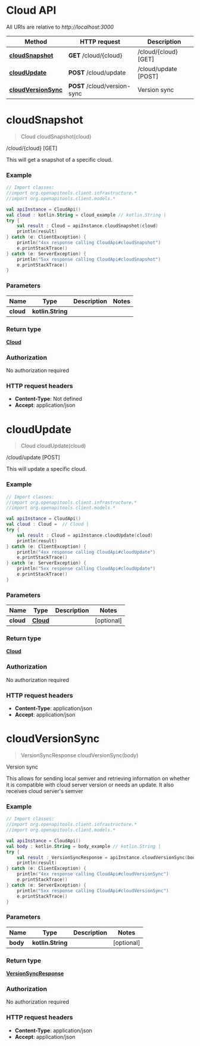 # Cloud API

All URIs are relative to *http://localhost:3000*

Method | HTTP request | Description
------------- | ------------- | -------------
[**cloudSnapshot**](#cloudsnapshot) | **GET** /cloud/\{cloud\} | /cloud/\{cloud\} [GET]
[**cloudUpdate**](#cloudupdate) | **POST** /cloud/update | /cloud/update [POST]
[**cloudVersionSync**](#cloudversionsync) | **POST** /cloud/version-sync | Version sync


<a name="cloudSnapshot"></a>
# **cloudSnapshot**
> Cloud cloudSnapshot(cloud)

/cloud/\{cloud\} [GET]

This will get a snapshot of a specific cloud.

### Example
```kotlin
// Import classes:
//import org.openapitools.client.infrastructure.*
//import org.openapitools.client.models.*

val apiInstance = CloudApi()
val cloud : kotlin.String = cloud_example // kotlin.String | 
try {
    val result : Cloud = apiInstance.cloudSnapshot(cloud)
    println(result)
} catch (e: ClientException) {
    println("4xx response calling CloudApi#cloudSnapshot")
    e.printStackTrace()
} catch (e: ServerException) {
    println("5xx response calling CloudApi#cloudSnapshot")
    e.printStackTrace()
}
```

### Parameters

Name | Type | Description  | Notes
------------- | ------------- | ------------- | -------------
 **cloud** | **kotlin.String**|  |

### Return type

[**Cloud**](../models/Cloud)

### Authorization

No authorization required

### HTTP request headers

 - **Content-Type**: Not defined
 - **Accept**: application/json

<a name="cloudUpdate"></a>
# **cloudUpdate**
> Cloud cloudUpdate(cloud)

/cloud/update [POST]

This will update a specific cloud.

### Example
```kotlin
// Import classes:
//import org.openapitools.client.infrastructure.*
//import org.openapitools.client.models.*

val apiInstance = CloudApi()
val cloud : Cloud =  // Cloud | 
try {
    val result : Cloud = apiInstance.cloudUpdate(cloud)
    println(result)
} catch (e: ClientException) {
    println("4xx response calling CloudApi#cloudUpdate")
    e.printStackTrace()
} catch (e: ServerException) {
    println("5xx response calling CloudApi#cloudUpdate")
    e.printStackTrace()
}
```

### Parameters

Name | Type | Description  | Notes
------------- | ------------- | ------------- | -------------
 **cloud** | [**Cloud**](../models/Cloud)|  | [optional]

### Return type

[**Cloud**](../models/Cloud)

### Authorization

No authorization required

### HTTP request headers

 - **Content-Type**: application/json
 - **Accept**: application/json

<a name="cloudVersionSync"></a>
# **cloudVersionSync**
> VersionSyncResponse cloudVersionSync(body)

Version sync

This allows for sending local semver and retrieving information on whether it is compatible with cloud server version or needs an update. It also receives cloud server&#39;s semver

### Example
```kotlin
// Import classes:
//import org.openapitools.client.infrastructure.*
//import org.openapitools.client.models.*

val apiInstance = CloudApi()
val body : kotlin.String = body_example // kotlin.String | 
try {
    val result : VersionSyncResponse = apiInstance.cloudVersionSync(body)
    println(result)
} catch (e: ClientException) {
    println("4xx response calling CloudApi#cloudVersionSync")
    e.printStackTrace()
} catch (e: ServerException) {
    println("5xx response calling CloudApi#cloudVersionSync")
    e.printStackTrace()
}
```

### Parameters

Name | Type | Description  | Notes
------------- | ------------- | ------------- | -------------
 **body** | **kotlin.String**|  | [optional]

### Return type

[**VersionSyncResponse**](../models/VersionSyncResponse)

### Authorization

No authorization required

### HTTP request headers

 - **Content-Type**: application/json
 - **Accept**: application/json

